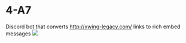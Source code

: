 # 4-A7
Discord bot that converts http://xwing-legacy.com/ links to rich embed messages
![](https://static.wikia.nocookie.net/starwars/images/c/ce/4A-7-TCWf.png/revision/latest?cb=20200501010504)
